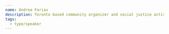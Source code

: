 ```yaml
---
name: Andrea Farias
description: Toronto based community organizer and social justice activist, I have a background in public health, crisis counseling, and art. During the covid-19 crisis I have focused on implementing equitable and sustainable solutions by introducing technology into mutual aid efforts
tags:
  - type/speaker
---
```



